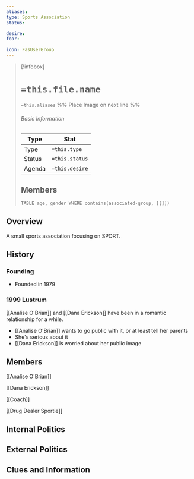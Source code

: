 ```yaml
---
aliases: 
type: Sports Association
status:

desire:
fear:

icon: FasUserGroup
---
```


> [!infobox]
> # `=this.file.name`
> `=this.aliases`
> %% Place Image on next line %%
> ###### Basic Information
> Type |  Stat |
> ---|---|
> Type | `=this.type` |
> Status | `=this.status` |
> Agenda | `=this.desire` |
> ## Members
>```dataview 
>TABLE age, gender WHERE contains(associated-group, [[]]) 
>```
## Overview
A small sports association focusing on SPORT. 

## History
### Founding
- Founded in 1979
### 1999 Lustrum
[[Analise O'Brian]] and [[Dana Erickson]] have been in a romantic relationship for a while. 
- [[Analise O'Brian]] wants to go public with it, or at least tell her parents
- She's serious about it
- [[Dana Erickson]] is worried about her public image

## Members
[[Analise O'Brian]]

[[Dana Erickson]]

[[Coach]]

[[Drug Dealer Sportie]]



## Internal Politics

## External Politics

## Clues and Information

